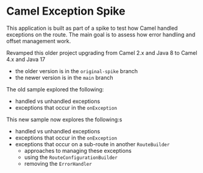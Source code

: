# Camel Exception Spike
This application is built as part of a spike to test how Camel handled exceptions on the route. The main goal is to assess how error handling and offset management work.

Revamped this older project upgrading from Camel 2.x and Java 8 to Camel 4.x and Java 17
- the older version is in the `original-spike` branch
- the newer version is in the `main` branch

The old sample explored the following:
- handled vs unhandled exceptions
- exceptions that occur in the `onException`

This new sample now explores the following:s
- handled vs unhandled exceptions
- exceptions that occur in the `onException`
- exceptions that occur on a sub-route in another `RouteBuilder`
    - approaches to managing these exceptions 
    - using the `RouteConfigurationBuilder`
    - removing the `ErrorHandler`
       
        

        
